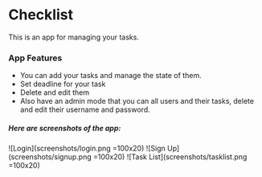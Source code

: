 # Checklist

This is an app for managing your tasks.

### App Features

* You can add your tasks and manage the state of them.
* Set deadline for your task
* Delete and edit them
* Also have an admin mode that you can all users and their tasks, delete and edit their username and password.


##### Here are screenshots of the app:

![Login](screenshots/login.png =100x20)   ![Sign Up](screenshots/signup.png =100x20)   ![Task List](screenshots/tasklist.png =100x20)
